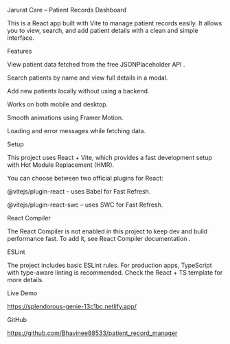 Jarurat Care – Patient Records Dashboard

This is a React app built with Vite to manage patient records easily. It allows you to view, search, and add patient details with a clean and simple interface.

Features

View patient data fetched from the free JSONPlaceholder API
.

Search patients by name and view full details in a modal.

Add new patients locally without using a backend.

Works on both mobile and desktop.

Smooth animations using Framer Motion.

Loading and error messages while fetching data.

Setup

This project uses React + Vite, which provides a fast development setup with Hot Module Replacement (HMR).

You can choose between two official plugins for React:

@vitejs/plugin-react
 – uses Babel for Fast Refresh.

@vitejs/plugin-react-swc
 – uses SWC for Fast Refresh.

React Compiler

The React Compiler is not enabled in this project to keep dev and build performance fast. To add it, see React Compiler documentation
.

ESLint

The project includes basic ESLint rules. For production apps, TypeScript with type-aware linting is recommended. Check the React + TS template
 for more details.

Live Demo

https://splendorous-genie-13c1bc.netlify.app/

GitHub

https://github.com/Bhavinee88533/patient_record_manager